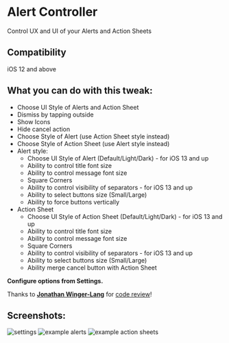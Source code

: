 # Alert Controller
Control UX and UI of your Alerts and Action Sheets

## Compatibility
iOS 12 and above

## What you can do with this tweak:
* Choose UI Style of Alerts and Action Sheet
* Dismiss by tapping outside
* Show Icons
* Hide cancel action
* Choose Style of Alert (use Action Sheet style instead)
* Choose Style of Action Sheet (use Alert style instead)
* Alert style:
	- Choose UI Style of Alert (Default/Light/Dark) - for iOS 13 and up
	- Ability to control title font size
	- Ability to control message font size
	- Square Corners
	- Ability to control visibility of separators - for iOS 13 and up
	- Ability to select buttons size (Small/Large)
	- Ability to force buttons vertically
* Action Sheet
	- Choose UI Style of Action Sheet (Default/Light/Dark) - for iOS 13 and up
	- Ability to control title font size
	- Ability to control message font size
	- Square Corners
	- Ability to control visibility of separators - for iOS 13 and up
	- Ability to select buttons size (Small/Large)
	- Ability merge cancel button with Action Sheet

**Configure options from Settings.**

Thanks to **[Jonathan Winger-Lang](https://github.com/jontelang)** for [code review](https://github.com/tomaszpoliszuk/AlertController/issues/1)!

## Screenshots:

![settings](screenshots/alertcontroller1.png)
![example alerts](screenshots/alertcontroller2.jpg)
![example action sheets](screenshots/alertcontroller3.jpg)
